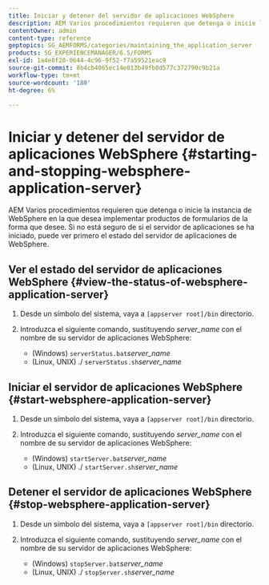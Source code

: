 ```yaml
---
title: Iniciar y detener del servidor de aplicaciones WebSphere
description: AEM Varios procedimientos requieren que detenga o inicie la instancia de WebSphere en la que desea implementar productos de formularios de la forma que desee. Este documento describe cómo iniciar y detener el servidor de aplicaciones WebSphere.
contentOwner: admin
content-type: reference
geptopics: SG_AEMFORMS/categories/maintaining_the_application_server
products: SG_EXPERIENCEMANAGER/6.5/FORMS
exl-id: 1a4e8f20-0644-4c96-9f52-f7a59521eac9
source-git-commit: 8b4cb4065ec14e813b49fb0d577c372790c9b21a
workflow-type: tm+mt
source-wordcount: '180'
ht-degree: 6%

---
```


# Iniciar y detener del servidor de aplicaciones WebSphere {#starting-and-stopping-websphere-application-server}

AEM Varios procedimientos requieren que detenga o inicie la instancia de WebSphere en la que desea implementar productos de formularios de la forma que desee. Si no está seguro de si el servidor de aplicaciones se ha iniciado, puede ver primero el estado del servidor de aplicaciones de WebSphere.

## Ver el estado del servidor de aplicaciones WebSphere {#view-the-status-of-websphere-application-server}

1. Desde un símbolo del sistema, vaya a `[appserver root]/bin` directorio.
1. Introduzca el siguiente comando, sustituyendo *server_name* con el nombre de su servidor de aplicaciones WebSphere:

   * (Windows) `serverStatus.bat`*server_name*
   * (Linux, UNIX) ./ `serverStatus.sh`*server_name*

## Iniciar el servidor de aplicaciones WebSphere {#start-websphere-application-server}

1. Desde un símbolo del sistema, vaya a `[appserver root]/bin` directorio.
1. Introduzca el siguiente comando, sustituyendo *server_name* con el nombre de su servidor de aplicaciones WebSphere:

   * (Windows) `startServer.bat`*server_name*
   * (Linux, UNIX) ./ `startServer.sh`*server_name*

## Detener el servidor de aplicaciones WebSphere {#stop-websphere-application-server}

1. Desde un símbolo del sistema, vaya a `[appserver root]/bin` directorio.
1. Introduzca el siguiente comando, sustituyendo *server_name* con el nombre de su servidor de aplicaciones WebSphere:

   * (Windows) `stopServer.bat`*server_name*
   * (Linux, UNIX) ./ `stopServer.sh`*server_name*
